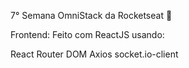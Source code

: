 7° Semana OmniStack da Rocketseat 🚀

Frontend:
Feito com ReactJS usando:

React Router DOM
Axios
socket.io-client
